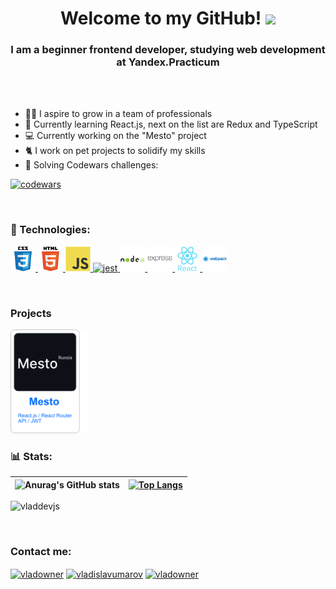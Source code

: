 <h1 align="center">Welcome to my GitHub!</a> 
<img src="https://github.com/blackcater/blackcater/raw/main/images/Hi.gif" height="32"/></h1>
<h3 align="center">I am a beginner frontend developer, studying web development at Yandex.Practicum</h3>

<br/><br/>

- 🧑‍💻 I aspire to grow in a team of professionals
- 🏫 Currently learning React.js, next on the list are Redux and TypeScript
- 💻 Currently working on the "Mesto" project
- 🐈 I work on pet projects to solidify my skills
- 📃 Solving Codewars challenges:

[![codewars](https://www.codewars.com/users/vladdevjs/badges/large)](https://www.codewars.com/users/vladdevjs)

<br/>

### 🔨 Technologies:

<p align="left"> <a href="https://www.w3schools.com/css/" target="_blank" rel="noreferrer"> <img src="https://raw.githubusercontent.com/devicons/devicon/master/icons/css3/css3-original-wordmark.svg" alt="css3" width="40" height="40"/> </a> <a href="https://www.w3.org/html/" target="_blank" rel="noreferrer"> <img src="https://raw.githubusercontent.com/devicons/devicon/master/icons/html5/html5-original-wordmark.svg" alt="html5" width="40" height="40"/> </a> <a href="https://developer.mozilla.org/en-US/docs/Web/JavaScript" target="_blank" rel="noreferrer"> <img src="https://raw.githubusercontent.com/devicons/devicon/master/icons/javascript/javascript-original.svg" alt="javascript" width="40" height="40"/> </a> <a href="https://jestjs.io" target="_blank" rel="noreferrer"> <img src="https://www.vectorlogo.zone/logos/jestjsio/jestjsio-icon.svg" alt="jest" width="40" height="40"/> </a> <a href="https://nodejs.org" target="_blank" rel="noreferrer"> <img src="https://raw.githubusercontent.com/devicons/devicon/master/icons/nodejs/nodejs-original-wordmark.svg" alt="nodejs" width="40" height="40"/> </a> <a href="https://expressjs.com" target="_blank" rel="noreferrer"> <img src="https://raw.githubusercontent.com/devicons/devicon/master/icons/express/express-original-wordmark.svg" alt="express" width="40" height="40"/> </a> <a href="https://reactjs.org/" target="_blank" rel="noreferrer"> <img src="https://raw.githubusercontent.com/devicons/devicon/master/icons/react/react-original-wordmark.svg" alt="react" width="40" height="40"/> </a> <a href="https://webpack.js.org" target="_blank" rel="noreferrer"> <img src="https://raw.githubusercontent.com/devicons/devicon/d00d0969292a6569d45b06d3f350f463a0107b0d/icons/webpack/webpack-original-wordmark.svg" alt="webpack" width="40" height="40"/> </a></p>

<br/>

### Projects

<div id="projects">
  <a href="https://github.com/vladdevjs/react-mesto-auth">
    <img width="125" src="./images/mesto.png">
  </a>
</div>

### 📊 Stats:

| ![Anurag's GitHub stats](https://github-readme-stats.vercel.app/api?username=vladdevjs&hide=contribs,stars&line_height=20&bg_color=00000000&hide_border=true) | [![Top Langs](https://github-readme-stats.vercel.app/api/top-langs/?username=vladdevjs&layout=compact&bg_color=00000000&hide_border=true)](https://github.com/vladdevjs/github-readme-stats) |
| ------------------------------------------------------------------------------------------------------------------------------------------------------------- | -------------------------------------------------------------------------------------------------------------------------------------------------------------------------------------------- |

<p align="left"> <img src="https://komarev.com/ghpvc/?username=vladdevjs&label=Profile%20views&color=0e75b6&style=flat" alt="vladdevjs" /> </p>

<br/>

<h3 align="left">Contact me:</h3>
<p align="left">
<a href="https://twitter.com/vladowner" target="blank"><img align="center" src="https://raw.githubusercontent.com/rahuldkjain/github-profile-readme-generator/master/src/images/icons/Social/twitter.svg" alt="vladowner" height="30" width="40" /></a>
<a href="https://linkedin.com/in/vladislavumarov" target="blank"><img align="center" src="https://raw.githubusercontent.com/rahuldkjain/github-profile-readme-generator/master/src/images/icons/Social/linked-in-alt.svg" alt="vladislavumarov" height="30" width="40" /></a>
<a href="https://fb.com/vladowner" target="blank"><img align="center" src="https://raw.githubusercontent.com/rahuldkjain/github-profile-readme-generator/master/src/images/icons/Social/facebook.svg" alt="vladowner" height="30" width="40" /></a>
</p>
